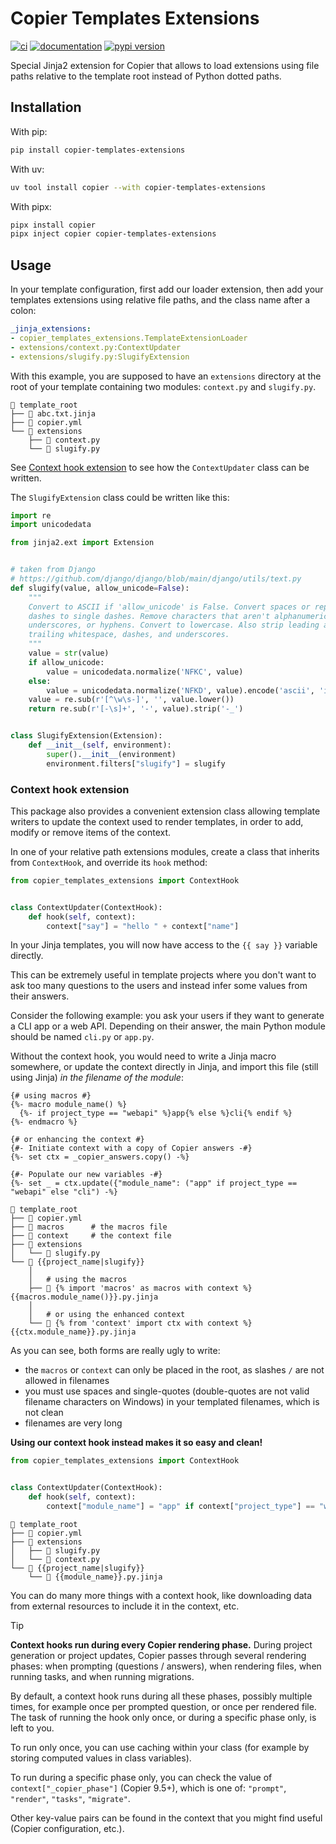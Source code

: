 # Copier Templates Extensions

[![ci](https://github.com/copier-org/copier-templates-extensions/workflows/ci/badge.svg)](https://github.com/copier-org/copier-templates-extensions/actions?query=workflow%3Aci)
[![documentation](https://img.shields.io/badge/docs-mkdocs-708FCC.svg?style=flat)](https://copier-org.github.io/copier-templates-extensions/)
[![pypi version](https://img.shields.io/pypi/v/copier-templates-extensions.svg)](https://pypi.org/project/copier-templates-extensions/)

Special Jinja2 extension for Copier that allows to load extensions using file paths relative to the template root instead of Python dotted paths.

## Installation

With pip:

```bash
pip install copier-templates-extensions
```

With uv:

```bash
uv tool install copier --with copier-templates-extensions
```

With pipx:

```bash
pipx install copier
pipx inject copier copier-templates-extensions
```

## Usage

In your template configuration,
first add our loader extension,
then add your templates extensions
using relative file paths,
and the class name after a colon:

```yaml
_jinja_extensions:
- copier_templates_extensions.TemplateExtensionLoader
- extensions/context.py:ContextUpdater
- extensions/slugify.py:SlugifyExtension
```

With this example, you are supposed to have an `extensions`
directory at the root of your template containing two modules:
`context.py` and `slugify.py`.

```
📁 template_root
├── 📄 abc.txt.jinja
├── 📄 copier.yml
└── 📁 extensions
    ├── 📄 context.py
    └── 📄 slugify.py
```

See [Context hook extension](#context-hook-extension)
to see how the `ContextUpdater` class can be written.

The `SlugifyExtension` class could be written like this:

```python
import re
import unicodedata

from jinja2.ext import Extension


# taken from Django
# https://github.com/django/django/blob/main/django/utils/text.py
def slugify(value, allow_unicode=False):
    """
    Convert to ASCII if 'allow_unicode' is False. Convert spaces or repeated
    dashes to single dashes. Remove characters that aren't alphanumerics,
    underscores, or hyphens. Convert to lowercase. Also strip leading and
    trailing whitespace, dashes, and underscores.
    """
    value = str(value)
    if allow_unicode:
        value = unicodedata.normalize('NFKC', value)
    else:
        value = unicodedata.normalize('NFKD', value).encode('ascii', 'ignore').decode('ascii')
    value = re.sub(r'[^\w\s-]', '', value.lower())
    return re.sub(r'[-\s]+', '-', value).strip('-_')


class SlugifyExtension(Extension):
    def __init__(self, environment):
        super().__init__(environment)
        environment.filters["slugify"] = slugify
```

### Context hook extension

This package also provides a convenient extension class
allowing template writers to update the context used
to render templates, in order to add, modify or remove
items of the context.

In one of your relative path extensions modules,
create a class that inherits from `ContextHook`,
and override its `hook` method:

```python
from copier_templates_extensions import ContextHook


class ContextUpdater(ContextHook):
    def hook(self, context):
        context["say"] = "hello " + context["name"]
```

In your Jinja templates, you will now have access
to the `{{ say }}` variable directly.

This can be extremely useful in template projects
where you don't want to ask too many questions to the users
and instead infer some values from their answers.

Consider the following example:
you ask your users if they want to generate
a CLI app or a web API.
Depending on their answer,
the main Python module should be named
`cli.py` or `app.py`.

Without the context hook,
you would need to write a Jinja macro somewhere,
or update the context directly in Jinja,
and import this file (still using Jinja)
*in the filename of the module*:

```jinja
{# using macros #}
{%- macro module_name() %}
  {%- if project_type == "webapi" %}app{% else %}cli{% endif %}
{%- endmacro %}
```

```jinja
{# or enhancing the context #}
{#- Initiate context with a copy of Copier answers -#}
{%- set ctx = _copier_answers.copy() -%}

{#- Populate our new variables -#}
{%- set _ = ctx.update({"module_name": ("app" if project_type == "webapi" else "cli") -%}
```

```
📁 template_root
├── 📄 copier.yml
├── 📄 macros      # the macros file
├── 📄 context     # the context file
├── 📁 extensions
│   └── 📄 slugify.py
└── 📁 {{project_name|slugify}}
    │
    │   # using the macros
    ├── 📄 {% import 'macros' as macros with context %}{{macros.module_name()}}.py.jinja
    │
    │   # or using the enhanced context
    └── 📄 {% from 'context' import ctx with context %}{{ctx.module_name}}.py.jinja
```

As you can see, both forms are really ugly to write:

- the `macros` or `context` can only be placed in the root,
  as slashes `/` are not allowed in filenames
- you must use spaces and single-quotes
  (double-quotes are not valid filename characters on Windows)
  in your templated filenames, which is not clean
- filenames are very long

**Using our context hook instead makes it so easy and clean!**

```python
from copier_templates_extensions import ContextHook


class ContextUpdater(ContextHook):
    def hook(self, context):
        context["module_name"] = "app" if context["project_type"] == "webapi" else "cli"
```

```
📁 template_root
├── 📄 copier.yml
├── 📁 extensions
│   ├── 📄 slugify.py
│   └── 📄 context.py
└── 📁 {{project_name|slugify}}
    └── 📄 {{module_name}}.py.jinja
```

You can do many more things with a context hook,
like downloading data from external resources
to include it in the context, etc.

> [!TIP]
> **Context hooks run during every Copier rendering phase.**
> During project generation or project updates, Copier passes
> through several rendering phases: when prompting (questions / answers),
> when rendering files, when running tasks, and when running migrations.
>
> By default, a context hook runs during all these phases,
> possibly multiple times, for example once per prompted question,
> or once per rendered file. The task of running the hook only once,
> or during a specific phase only, is left to you.
>
> To run only once, you can use caching within your class
> (for example by storing computed values in class variables).
>
> To run during a specific phase only, you can check the value
> of `context["_copier_phase"]` (Copier 9.5+), which is one of:
> `"prompt"`, `"render"`, `"tasks"`, `"migrate"`.
>
> Other key-value pairs can be found in the context
> that you might find useful (Copier configuration, etc.).
